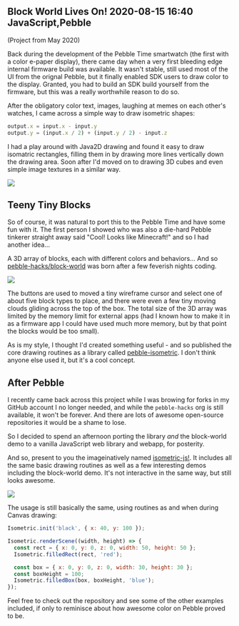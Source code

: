 Block World Lives On!
2020-08-15 16:40
JavaScript,Pebble
---

(Project from May 2020)

Back during the development of the Pebble Time smartwatch (the first with a
color e-paper display), there came day when a very first bleeding edge internal
firmware build was available. It wasn't stable, still used most of the UI from
the orignal Pebble, but it finally enabled SDK users to draw color to the
display. Granted, you had to build an SDK build yourself from the firmware,
but this was a really worthwhile reason to do so.

After the obligatory color text, images, laughing at memes on each other's
watches, I came across a simple way to draw isometric shapes:

```js
output.x = input.x - input.y
output.y = (input.x / 2) + (input.y / 2) - input.z
```

I had a play around with Java2D drawing and found it easy to draw isomatric
rectangles, filling them in by drawing more lines vertically down the drawing
area. Soon after I'd moved on to drawing 3D cubes and even simple image
textures in a similar way.

![](assets/media/2020/08/iso-java.png)

## Teeny Tiny Blocks

So of course, it was natural to port this to the Pebble Time and have some fun
with it. The first person I showed who was also a die-hard Pebble tinkerer
straight away said "Cool! Looks like Minecraft!" and so I had another idea...

A 3D array of blocks, each with different colors and behaviors... And so
[pebble-hacks/block-world](https://github.com/C-D-Lewis/block-world) was born
after a few feverish nights coding.

![](assets/media/2020/08/block-world.jpg)

The buttons are used to moved a tiny wireframe cursor and select one of about
five block types to place, and there were even a few tiny moving clouds gliding
across the top of the box. The total size of the 3D array was limited by the
memory limit for external apps (had I known how to make it in as a firmware app
I could have used much more memory, but by that point the blocks would be too
small).

As is my style, I thought I'd created something useful - and so published the
core drawing routines as a library called
[pebble-isometric](https://github.com/C-D-Lewis/pebble-isometric). I don't think
anyone else used it, but it's a cool concept.

## After Pebble

I recently came back across this project while I was browing for forks in my
GitHub account I no longer needed, and while the <code>pebble-hacks</code> org
is still available, it won't be forever. And there are lots of awesome
open-source repositories it would be a shame to lose.

So I decided to spend an afternoon porting the library <i>and</i> the
block-world demo to a vanilla JavaScript web library and webapp, for posterity.

And so, present to you the imageinatively named
[isometric-js!](https://github.com/C-D-Lewis/isometric-js). It includes all the
same basic drawing routines as well as a few interesting demos including the
block-world demo. It's not interactive in the same way, but still looks awesome.

![](assets/media/2020/08/clouds.gif)

The usage is still basically the same, using routines as and when during Canvas
drawing:

```js
Isometric.init('black', { x: 40, y: 100 });

Isometric.renderScene((width, height) => {
  const rect = { x: 0, y: 0, z: 0, width: 50, height: 50 };
  Isometric.filledRect(rect, 'red');

  const box = { x: 0, y: 0, z: 0, width: 30, height: 30 };
  const boxHeight = 100;
  Isometric.filledBox(box, boxHeight, 'blue');
});
```

Feel free to check out the repository and see some of the other examples
included, if only to reminisce about how awesome color on Pebble proved to be.

